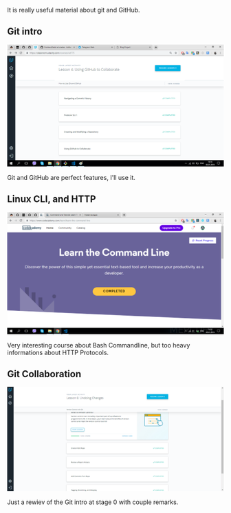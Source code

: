 It is really useful material about git and GitHub.

## Git intro

<img src="./0_git_intro/udacity_git_intro.png" alt="Screenshot#1">

Git and GitHub are perfect features, I'll use it.

## Linux CLI, and HTTP

<img src="./1_task_linux_cli/Completed.png" alt="Screenshot#1">

Very interesting course about Bash Commandline,
but too heavy informations about HTTP Protocols.

## Git Collaboration

<img src="./2_git_collaboration/what_is_version_control.png" alt="Screenshot#1">

Just a rewiev of the Git intro at stage 0 with couple remarks.
